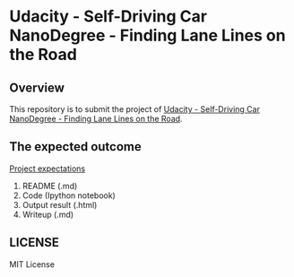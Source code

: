 # **Udacity - Self-Driving Car NanoDegree - Finding Lane Lines on the Road** 

Overview
---

This repository is to submit the project of [Udacity - Self-Driving Car NanoDegree - Finding Lane Lines on the Road](https://github.com/udacity/CarND-LaneLines-P1).

The expected outcome
---

[Project expectations](https://classroom.udacity.com/courses/ud013-preview/lessons/ca4dcf64-537a-49c7-9fbb-946c968174a9/concepts/a9375401-2cf2-46e0-bd07-e1cf444e8270)

1. README (.md)
2. Code (Ipython notebook)
3. Output result (.html)
4. Writeup (.md)

LICENSE
---

MIT License
